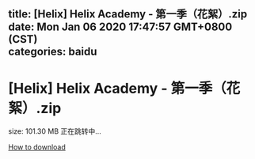 
title: [Helix] Helix Academy - 第一季（花絮）.zip
date: Mon Jan 06 2020 17:47:57 GMT+0800 (CST)    
categories: baidu
---

# [Helix] Helix Academy - 第一季（花絮）.zip
size: 101.30 MB
 正在跳转中...
 

[How to download](https://bpcam.bemobtrk.com/go/2ceec3aa-1ca2-46d6-b9ff-aaa5c184517c?jno=5436)